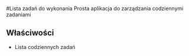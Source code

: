 #Lista zadań do wykonania
Prosta aplikacja do zarządzania codziennymi zadaniami
## Właściwości
* Lista codziennych zadań
